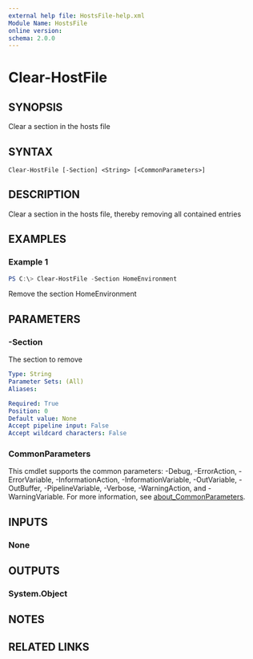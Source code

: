 ```yaml
---
external help file: HostsFile-help.xml
Module Name: HostsFile
online version:
schema: 2.0.0
---
```


# Clear-HostFile

## SYNOPSIS
Clear a section in the hosts file

## SYNTAX

```
Clear-HostFile [-Section] <String> [<CommonParameters>]
```

## DESCRIPTION
Clear a section in the hosts file, thereby removing all contained entries

## EXAMPLES

### Example 1
```powershell
PS C:\> Clear-HostFile -Section HomeEnvironment
```

Remove the section HomeEnvironment

## PARAMETERS

### -Section
The section to remove

```yaml
Type: String
Parameter Sets: (All)
Aliases:

Required: True
Position: 0
Default value: None
Accept pipeline input: False
Accept wildcard characters: False
```

### CommonParameters
This cmdlet supports the common parameters: -Debug, -ErrorAction, -ErrorVariable, -InformationAction, -InformationVariable, -OutVariable, -OutBuffer, -PipelineVariable, -Verbose, -WarningAction, and -WarningVariable. For more information, see [about_CommonParameters](http://go.microsoft.com/fwlink/?LinkID=113216).

## INPUTS

### None

## OUTPUTS

### System.Object
## NOTES

## RELATED LINKS
